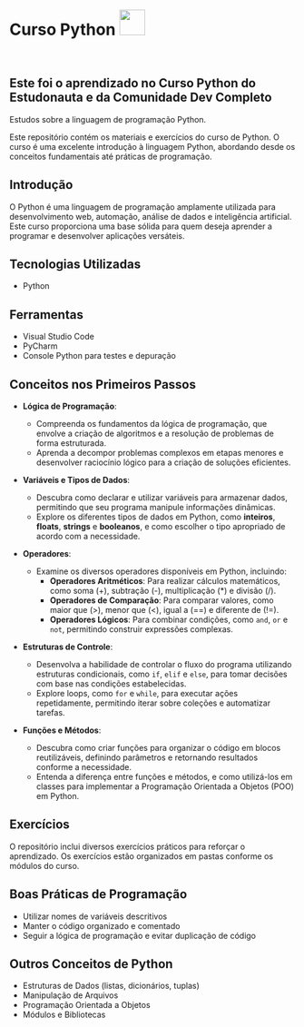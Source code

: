 <h1> Curso Python <img height="45" src="https://user-images.githubusercontent.com/25181517/183423507-c056a6f9-1ba8-4312-a350-19bcbc5a8697.png"/> </h1>
<br>
<h2> Este foi o aprendizado no Curso Python do Estudonauta e da Comunidade Dev Completo </h2>
<p> Estudos sobre a linguagem de programação Python. </p>

Este repositório contém os materiais e exercícios do curso de Python. O curso é uma excelente introdução à linguagem Python, abordando desde os conceitos fundamentais até práticas de programação.

## Introdução

O Python é uma linguagem de programação amplamente utilizada para desenvolvimento web, automação, análise de dados e inteligência artificial. Este curso proporciona uma base sólida para quem deseja aprender a programar e desenvolver aplicações versáteis.

## Tecnologias Utilizadas

* Python


## Ferramentas

* Visual Studio Code
* PyCharm
* Console Python para testes e depuração

## Conceitos nos Primeiros Passos

* **Lógica de Programação**: 
  - Compreenda os fundamentos da lógica de programação, que envolve a criação de algoritmos e a resolução de problemas de forma estruturada.
  - Aprenda a decompor problemas complexos em etapas menores e desenvolver raciocínio lógico para a criação de soluções eficientes.

* **Variáveis e Tipos de Dados**: 
  - Descubra como declarar e utilizar variáveis para armazenar dados, permitindo que seu programa manipule informações dinâmicas.
  - Explore os diferentes tipos de dados em Python, como **inteiros**, **floats**, **strings** e **booleanos**, e como escolher o tipo apropriado de acordo com a necessidade.

* **Operadores**: 
  - Examine os diversos operadores disponíveis em Python, incluindo:
    - **Operadores Aritméticos**: Para realizar cálculos matemáticos, como soma (+), subtração (-), multiplicação (*) e divisão (/).
    - **Operadores de Comparação**: Para comparar valores, como maior que (>), menor que (<), igual a (==) e diferente de (!=).
    - **Operadores Lógicos**: Para combinar condições, como `and`, `or` e `not`, permitindo construir expressões complexas.

* **Estruturas de Controle**: 
  - Desenvolva a habilidade de controlar o fluxo do programa utilizando estruturas condicionais, como `if`, `elif` e `else`, para tomar decisões com base nas condições estabelecidas.
  - Explore loops, como `for` e `while`, para executar ações repetidamente, permitindo iterar sobre coleções e automatizar tarefas.

* **Funções e Métodos**: 
  - Descubra como criar funções para organizar o código em blocos reutilizáveis, definindo parâmetros e retornando resultados conforme a necessidade.
  - Entenda a diferença entre funções e métodos, e como utilizá-los em classes para implementar a Programação Orientada a Objetos (POO) em Python.

## Exercícios

O repositório inclui diversos exercícios práticos para reforçar o aprendizado. Os exercícios estão organizados em pastas conforme os módulos do curso.

## Boas Práticas de Programação

* Utilizar nomes de variáveis descritivos
* Manter o código organizado e comentado
* Seguir a lógica de programação e evitar duplicação de código

## Outros Conceitos de Python

* Estruturas de Dados (listas, dicionários, tuplas)
* Manipulação de Arquivos
* Programação Orientada a Objetos
* Módulos e Bibliotecas